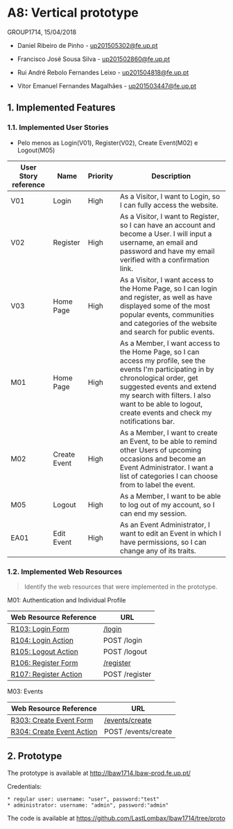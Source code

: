 # A8: Vertical prototype

GROUP1714, 15/04/2018

* Daniel Ribeiro de Pinho - up201505302@fe.up.pt

* Francisco José Sousa Silva - up201502860@fe.up.pt

* Rui André Rebolo Fernandes Leixo - up201504818@fe.up.pt

* Vitor Emanuel Fernandes Magalhães - up201503447@fe.up.pt


 
## 1. Implemented Features
 
### 1.1. Implemented User Stories

* Pelo menos as Login(V01), Register(V02), Create Event(M02) e Logout(M05)
 
 
| User Story reference | Name                   | Priority                   | Description                   |
| -------------------- | ---------------------- | -------------------------- | ----------------------------- |
| V01 | Login | High | As a Visitor, I want to Login, so I can fully access the website. |
| V02 | Register | High | As a Visitor, I want to Register, so I can have an account and become a User. I will input a username, an email and password and have my email verified with a confirmation link. |
| V03 | Home Page | High | As a Visitor, I want access to the Home Page, so I can login and register, as well as have displayed some of the most popular events, communities and categories of the website and search for public events. |
| M01 | Home Page | High | As a Member, I want access to the Home Page, so I can access my profile, see the events I&#39;m participating in by chronological order, get suggested events and extend my search with filters. I also want to be able to logout, create events and check my notifications bar. |
| M02 | Create Event | High | As a Member, I want to create an Event, to be able to remind other Users of upcoming occasions and become an Event Administrator. I want a list of categories I can choose from to label the event. |
| M05 | Logout | High | As a Member, I want to be able to log out of my account, so I can end my session. |
| EA01 | Edit Event | High | As an Event Administrator, I want to edit an Event in which I have permissions, so I can change any of its traits. |


 
### 1.2. Implemented Web Resources
 
> Identify the web resources that were implemented in the prototype.
 
 M01: Authentication and Individual Profile
 
| Web Resource Reference | URL                            |
| ---------------------- | ------------------------------ |
| [R103: Login Form]() |[/login](http://lbaw1714.lbaw-prod.fe.up.pt/login) |
| [R104: Login Action]() | POST /login |
| [R105: Logout Action]() | POST /logout |
| [R106: Register Form]() |[/register](http://lbaw1714.lbaw-prod.fe.up.pt/register) |
| [R107: Register Action]() | POST /register |

 
  M03: Events
  
| Web Resource Reference | URL                            |
| ---------------------- | ------------------------------ |
| [R303: Create Event Form]() |[/events/create](http://lbaw1714.lbaw-prod.fe.up.pt/events/create) |
| [R304: Create Event Action]() | POST /events/create |

 
 
## 2. Prototype
 
 The prototype is available at http://lbaw1714.lbaw-prod.fe.up.pt/


 Credentials:

	* regular user: username: "user", password:"test"
	* administrator: username: "admin", password:"admin"

 The code is available at https://github.com/LastLombax/lbaw1714/tree/proto
